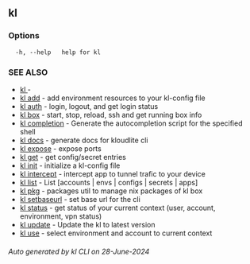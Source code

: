 ## kl





### Options

```
  -h, --help   help for kl

```

### SEE ALSO

* [kl ](kl_.md)  - 
* [kl add](kl_add.md)  - add environment resources to your kl-config file
* [kl auth](kl_auth.md)  - login, logout, and get login status
* [kl box](kl_box.md)  - start, stop, reload, ssh and get running box info
* [kl completion](kl_completion.md)  - Generate the autocompletion script for the specified shell
* [kl docs](kl_docs.md)  - generate docs for kloudlite cli
* [kl expose](kl_expose.md)  - expose ports
* [kl get](kl_get.md)  - get config/secret entries
* [kl init](kl_init.md)  - initialize a kl-config file
* [kl intercept](kl_intercept.md)  - intercept app to tunnel trafic to your device
* [kl list](kl_list.md)  - List [accounts | envs | configs | secrets | apps]
* [kl pkg](kl_pkg.md)  - packages util to manage nix packages of kl box
* [kl setbaseurl](kl_setbaseurl.md)  - set base url for the cli
* [kl status](kl_status.md)  - get status of your current context (user, account, environment, vpn status)
* [kl update](kl_update.md)  - Update the kl to latest version
* [kl use](kl_use.md)  - select environment and account to current context

###### Auto generated by kl CLI on 28-June-2024
